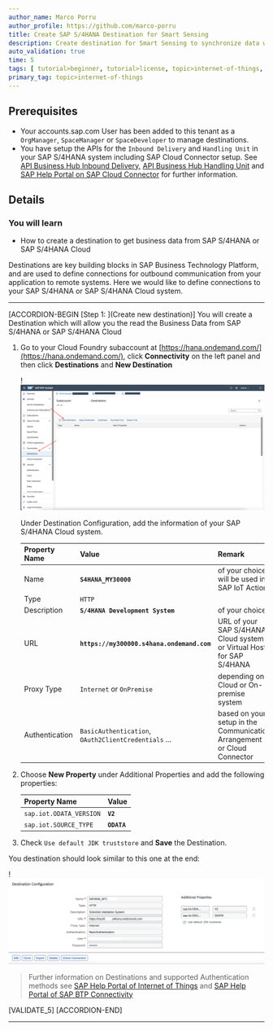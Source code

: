 ```yaml
---
author_name: Marco Porru
author_profile: https://github.com/marco-porru
title: Create SAP S/4HANA Destination for Smart Sensing
description: Create destination for Smart Sensing to synchronize data with SAP S/4HANA or SAP S/4HANA Cloud.
auto_validation: true
time: 5
tags: [ tutorial>beginner, tutorial>license, topic>internet-of-things, products>sap-internet-of-things, products>sap-business-technology-platform, products>sap-s-4hana ]
primary_tag: topic>internet-of-things
---
```


## Prerequisites
-   Your accounts.sap.com User has been added to this tenant as a `OrgManager`, `SpaceManager` or `SpaceDeveloper` to manage destinations.
-   You have setup the APIs for the `Inbound Delivery` and `Handling Unit` in your SAP S/4HANA system including SAP Cloud Connector setup. See [API Business Hub Inbound Delivery](https://api.sap.com/api/API_INBOUND_DELIVERY_SRV_0002/overview), [API Business Hub Handling Unit](https://api.sap.com/api/HANDLINGUNIT_0001/overview) and [SAP Help Portal on SAP Cloud Connector](https://help.sap.com/viewer/cca91383641e40ffbe03bdc78f00f681/Cloud/en-US/e6c7616abb5710148cfcf3e75d96d596.html) for further information.

## Details
### You will learn
-   How to create a destination to get business data from SAP S/4HANA or SAP S/4HANA Cloud

Destinations are key building blocks in SAP Business Technology Platform, and are used to define connections for outbound communication from your application to remote systems. Here we would like to define connections to your SAP S/4HANA or SAP S/4HANA Cloud system.

---

[ACCORDION-BEGIN [Step 1: ](Create new destination)]
You will create a Destination which will allow you the read the Business Data from SAP S/4HANA or SAP S/4HANA Cloud

1.  Go to your Cloud Foundry subaccount at [https://hana.ondemand.com/](https://hana.ondemand.com/), click **Connectivity** on the left panel and then click **Destinations** and **New Destination**

    !![Create Destination](CreatenewDestination.png)

    Under Destination Configuration, add the information of your SAP S/4HANA Cloud system.

    |  Property Name  | Value          | Remark
    |  :------------- | :------------- | :-------------
    |  Name           | **`S4HANA_MY30000`**  | of your choice, will be used in SAP IoT Action |
    |  Type           | `HTTP` |  |
    |  Description    | **`S/4HANA Development System`**  | of your choice |
    |  URL            | **`https://my300000.s4hana.ondemand.com`** | URL of your SAP S/4HANA Cloud system or Virtual Host for SAP S/4HANA |
    |  Proxy Type     | `Internet` or `OnPremise`| depending on Cloud or On-premise system |
    |  Authentication | `BasicAuthentication`, `OAuth2ClientCredentials` ... | based on your setup in the Communication Arrangement or Cloud Connector |


2.  Choose **New Property** under Additional Properties and add the following properties:

    |  Property Name    | Value
    |  :-------------   | :-------------
    |  `sap.iot.ODATA_VERSION`          | **`V2`**
    |  `sap.iot.SOURCE_TYPE`     | **`ODATA`**

3.  Check `Use default JDK truststore` and **Save** the Destination.

You destination should look similar to this one at the end:

!![Destination](FinalDestination.png)

> Further information on Destinations and supported Authentication methods see [SAP Help Portal of Internet of Things](https://help.sap.com/viewer/fbf2583f7bcf47fcb5107bf4d358770e/latest/en-US/87ec372e20ea48ba9843fc60a4723895.html) and [SAP Help Portal of SAP BTP Connectivity](https://help.sap.com/viewer/cca91383641e40ffbe03bdc78f00f681/Cloud/en-US/42a0e6b966924f2e902090bdf435e1b2.html)

[VALIDATE_5]
[ACCORDION-END]

---
